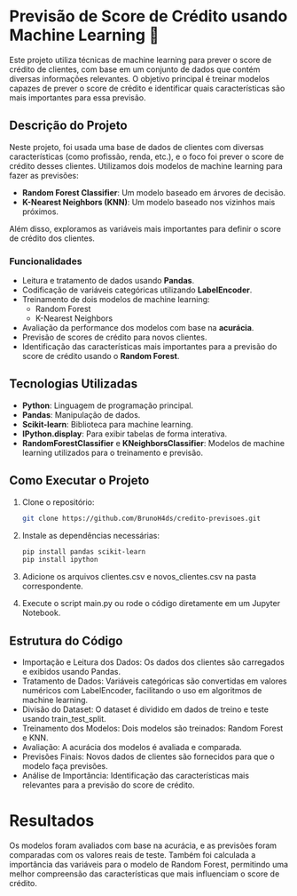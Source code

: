 # Previsão de Score de Crédito usando Machine Learning 🤖

Este projeto utiliza técnicas de machine learning para prever o score de crédito de clientes, com base em um conjunto de dados que contém diversas informações relevantes. O objetivo principal é treinar modelos capazes de prever o score de crédito e identificar quais características são mais importantes para essa previsão.

## Descrição do Projeto

Neste projeto, foi usada uma base de dados de clientes com diversas características (como profissão, renda, etc.), e o foco foi prever o score de crédito desses clientes. Utilizamos dois modelos de machine learning para fazer as previsões:

- **Random Forest Classifier**: Um modelo baseado em árvores de decisão.
- **K-Nearest Neighbors (KNN)**: Um modelo baseado nos vizinhos mais próximos.

Além disso, exploramos as variáveis mais importantes para definir o score de crédito dos clientes.

### Funcionalidades

- Leitura e tratamento de dados usando **Pandas**.
- Codificação de variáveis categóricas utilizando **LabelEncoder**.
- Treinamento de dois modelos de machine learning:
  - Random Forest
  - K-Nearest Neighbors
- Avaliação da performance dos modelos com base na **acurácia**.
- Previsão de scores de crédito para novos clientes.
- Identificação das características mais importantes para a previsão do score de crédito usando o **Random Forest**.

## Tecnologias Utilizadas

- **Python**: Linguagem de programação principal.
- **Pandas**: Manipulação de dados.
- **Scikit-learn**: Biblioteca para machine learning.
- **IPython.display**: Para exibir tabelas de forma interativa.
- **RandomForestClassifier** e **KNeighborsClassifier**: Modelos de machine learning utilizados para o treinamento e previsão.

## Como Executar o Projeto

1. Clone o repositório:
   ```bash
   git clone https://github.com/BrunoH4ds/credito-previsoes.git
2. Instale as dependências necessárias:
    ```bash
    pip install pandas scikit-learn
    pip install ipython
3. Adicione os arquivos clientes.csv e novos_clientes.csv na pasta correspondente.

4. Execute o script main.py ou rode o código diretamente em um Jupyter Notebook.

## Estrutura do Código

- Importação e Leitura dos Dados: Os dados dos clientes são carregados e exibidos usando Pandas.
- Tratamento de Dados: Variáveis categóricas são convertidas em valores numéricos com LabelEncoder, facilitando o uso em algoritmos de machine learning.
- Divisão do Dataset: O dataset é dividido em dados de treino e teste usando train_test_split.
- Treinamento dos Modelos: Dois modelos são treinados: Random Forest e KNN.
- Avaliação: A acurácia dos modelos é avaliada e comparada.
- Previsões Finais: Novos dados de clientes são fornecidos para que o modelo faça previsões.
- Análise de Importância: Identificação das características mais relevantes para a previsão do score de crédito.

# Resultados

Os modelos foram avaliados com base na acurácia, e as previsões foram comparadas com os valores reais de teste. Também foi calculada a importância das variáveis para o modelo de Random Forest, permitindo uma melhor compreensão das características que mais influenciam o score de crédito.
